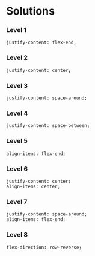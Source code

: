 # Solutions

### Level 1

    justify-content: flex-end;

### Level 2

    justify-content: center;

### Level 3

    justify-content: space-around;

### Level 4

    justify-content: space-between;

### Level 5

    align-items: flex-end;

### Level 6

    justify-content: center;
    align-items: center;

### Level 7

    justify-content: space-around;
    align-items: flex-end;

### Level 8

    flex-direction: row-reverse;
